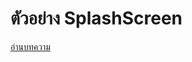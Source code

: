 ﻿# ตัวอย่าง SplashScreen

[อ่านบทความ](https://medium.com/@suphakritnakhabat/%E0%B8%AA%E0%B8%A3%E0%B9%89%E0%B8%B2%E0%B8%87-splash-screen-%E0%B9%83%E0%B8%AB%E0%B9%89%E0%B9%81%E0%B8%AD%E0%B8%9B%E0%B9%81%E0%B8%9A%E0%B8%9A%E0%B8%87%E0%B9%88%E0%B8%B2%E0%B8%A2%E0%B9%86-%E0%B9%81%E0%B8%A5%E0%B8%B0-ux-%E0%B8%97%E0%B8%B5%E0%B9%88%E0%B8%94%E0%B8%B5-d238bfd50774)
